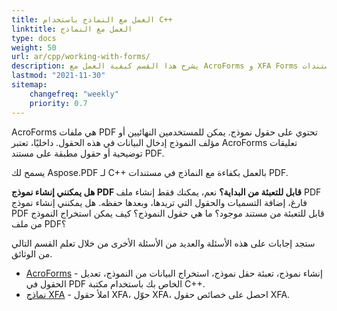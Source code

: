 ```yaml
---
title: العمل مع النماذج باستخدام C++
linktitle: العمل مع النماذج
type: docs
weight: 50
url: ar/cpp/working-with-forms/
description: يشرح هذا القسم كيفية العمل مع AcroForms و XFA Forms في مستندات PDF الخاصة بك باستخدام Aspose.PDF لـ C++.
lastmod: "2021-11-30"
sitemap:
    changefreq: "weekly"
    priority: 0.7
---
```


AcroForms هي ملفات PDF تحتوي على حقول نموذج. يمكن للمستخدمين النهائيين أو مؤلف النموذج إدخال البيانات في هذه الحقول. داخليًا، تعتبر AcroForms تعليقات توضيحية أو حقول مطبقة على مستند PDF.

يسمح لك Aspose.PDF لـ C++ بالعمل بكفاءة مع النماذج في مستندات PDF.

**هل يمكنني إنشاء نموذج PDF قابل للتعبئة من البداية؟**
نعم، يمكنك فقط إنشاء ملف PDF فارغ، إضافة التسميات والحقول التي تريدها، وبعدها حفظه.
هل يمكنني إنشاء نموذج PDF قابل للتعبئة من مستند موجود؟ ما هي حقول النموذج؟ كيف يمكن استخراج النموذج من ملف PDF؟

ستجد إجابات على هذه الأسئلة والعديد من الأسئلة الأخرى من خلال تعلم القسم التالي من الوثائق.

- [AcroForms](/pdf/cpp/acroforms/) - إنشاء نموذج، تعبئة حقل نموذج، استخراج البيانات من النموذج، تعديل الحقول في PDF الخاص بك باستخدام مكتبة C++.
- [نماذج XFA](/pdf/cpp/xfa-forms/) - املأ حقول XFA، حوّل XFA، احصل على خصائص حقول XFA.